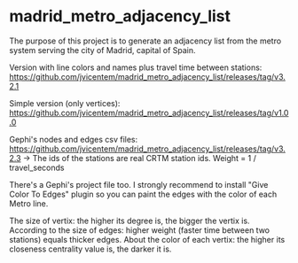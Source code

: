 # madrid_metro_adjacency_list
The purpose of this project is to generate an adjacency list from the metro system serving the city of Madrid, capital of Spain. 

Version with line colors and names plus travel time between stations: https://github.com/jvicentem/madrid_metro_adjacency_list/releases/tag/v3.2.1

Simple version (only vertices): https://github.com/jvicentem/madrid_metro_adjacency_list/releases/tag/v1.0.0

Gephi's nodes and edges csv files:  https://github.com/jvicentem/madrid_metro_adjacency_list/releases/tag/v3.2.3 -> The ids of the stations are real CRTM station ids. Weight = 1 / travel_seconds

There's a Gephi's project file too. I strongly recommend to install "Give Color To Edges" plugin so you can paint the edges with the color of each Metro line. 

The size of vertix: the higher its degree is, the bigger the vertix is.
According to the size of edges: higher weight (faster time between two stations) equals thicker edges.
About the color of each vertix: the higher its closeness centrality value is, the darker it is.
